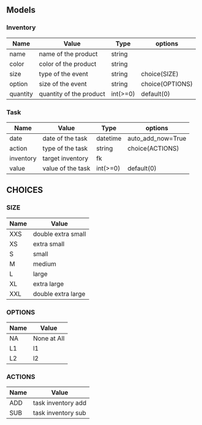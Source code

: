 ## Models

### Inventory
| Name     | Value                    | Type     | options         |
| -------- | ------------------------ | -------- | --------------- |
| name     | name of the product      | string   |                 |
| color    | color of the product     | string   |                 |
| size     | type of the event        | string   | choice(SIZE)    |
| option   | size of the event        | string   | choice(OPTIONS) |
| quantity | quantity of the product  | int(>=0) | default(0)      |

### Task
| Name      | Value             | Type     | options           |
| --------- |------------------ | -------- | ----------------- |
| date      | date of the task  | datetime | auto_add_now=True |
| action    | type of the task  | string   | choice(ACTIONS)   |
| inventory | target inventory  | fk       |                   |
| value     | value of the task | int(>=0) | default(0)        |

## CHOICES

### SIZE
| Name | Value              |
| ---- | ------------------ |
| XXS  | double extra small |
| XS   | extra small        |
| S    | small              |
| M    | medium             |
| L    | large              |
| XL   | extra large        |
| XXL  | double extra large |

### OPTIONS
| Name | Value       |
| ---- | ----------- |
| NA   | None at All |
| L1   | l1          |
| L2   | l2          |

### ACTIONS
| Name | Value              |
| ---- | ------------------ |
| ADD  | task inventory add |
| SUB  | task inventory sub |
